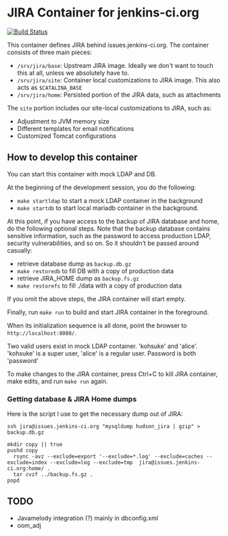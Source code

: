 # JIRA Container for jenkins-ci.org
[![Build Status](http://ci.jenkins-ci.org/buildStatus/icon?job=infra_jira)](http://ci.jenkins-ci.org/view/Infrastructure/job/infra_jira/)

This container defines JIRA behind issues.jenkins-ci.org.
The container consists of three main pieces:

* `/srv/jira/base`: Upstream JIRA image. Ideally we don't want to touch this at all, unless we absolutely have to.
* `/srv/jira/site`: Container local customizations to JIRA image. This also acts as `$CATALINA_BASE`
* `/srv/jira/home`: Persisted portion of the JIRA data, such as attachments

The `site` portion includes our site-local customizations to JIRA, such as:

* Adjustment to JVM memory size
* Different templates for email notifications
* Customized Tomcat configurations

## How to develop this container
You can start this container with mock LDAP and DB.

At the beginning of the development session, you do the following:

* `make startldap` to start a mock LDAP container in the background
* `make startdb` to start local mariadb container in the background.

At this point, if you have access to the backup of JIRA database and home, do the following optional steps.
Note that the backup database contains sensitive information, such as the password to access production LDAP,
security vulnerabilities, and so on. So it shouldn't be passed around casually:

* retrieve database dump as `backup.db.gz`
* `make restoredb` to fill DB with a copy of production data
* retrieve JIRA_HOME dump as `backup.fs.gz`
* `make restorefs` to fill ./data with a copy of production data

If you omit the above steps, the JIRA container will start empty.

Finally, run `make run` to build and start JIRA container in the foreground.

When its initialization sequence is all done, point the browser to `http://localhost:8080/`.

Two valid users exist in mock LDAP container. 'kohsuke' and 'alice'.
'kohsuke' is a super user, 'alice' is a regular user. Password is both 'password'

To make changes to the JIRA container, press Ctrl+C to kill JIRA container,
make edits, and run `make run` again.

### Getting database & JIRA Home dumps
Here is the script I use to get the necessary dump out of JIRA:
```
ssh jira@issues.jenkins-ci.org "mysqldump hudson_jira | gzip" > backup.db.gz

mkdir copy || true
pushd copy
  rsync -avz --exclude=export '--exclude=*.log' --exclude=caches --exclude=index --exclude=log --exclude=tmp  jira@issues.jenkins-ci.org:home/ .
  tar cvzf ../backup.fs.gz .
popd
```


## TODO
* Javamelody integration (?) mainly in dbconfig.xml
* oom_adj
